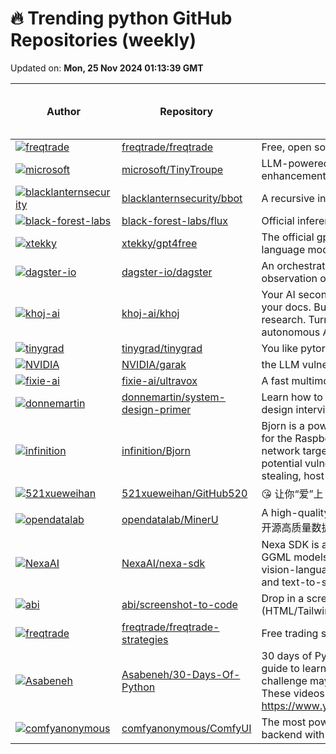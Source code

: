 # 🔥 Trending python GitHub Repositories (weekly)

Updated on: **Mon, 25 Nov 2024 01:13:39 GMT**

| Author | Repository | Description | Language | ⭐ Total Stars | 🌟 Stars This Week |
|--------|------------|-------------|----------|----------------|----------------|
| [![freqtrade](https://avatars.githubusercontent.com/u/5024695?s=40&v=4)](https://github.com/freqtrade) | [freqtrade/freqtrade](https://github.com/freqtrade/freqtrade) | Free, open source crypto trading bot | Python | 31176 | 2,232 |
| [![microsoft](https://avatars.githubusercontent.com/u/1709404?s=40&v=4)](https://github.com/microsoft) | [microsoft/TinyTroupe](https://github.com/microsoft/TinyTroupe) | LLM-powered multiagent persona simulation for imagination enhancement and business insights. | Python | 4327 | 984 |
| [![blacklanternsecurity](https://avatars.githubusercontent.com/u/20261699?s=40&v=4)](https://github.com/blacklanternsecurity) | [blacklanternsecurity/bbot](https://github.com/blacklanternsecurity/bbot) | A recursive internet scanner for hackers. 🧡 | Python | 6900 | 1,270 |
| [![black-forest-labs](https://avatars.githubusercontent.com/u/37085732?s=40&v=4)](https://github.com/black-forest-labs) | [black-forest-labs/flux](https://github.com/black-forest-labs/flux) | Official inference repo for FLUX.1 models | Python | 17088 | 899 |
| [![xtekky](https://avatars.githubusercontent.com/u/98614666?s=40&v=4)](https://github.com/xtekky) | [xtekky/gpt4free](https://github.com/xtekky/gpt4free) | The official gpt4free repository \| various collection of powerful language models | Python | 62183 | 1,038 |
| [![dagster-io](https://avatars.githubusercontent.com/u/28738937?s=40&v=4)](https://github.com/dagster-io) | [dagster-io/dagster](https://github.com/dagster-io/dagster) | An orchestration platform for the development, production, and observation of data assets. | Python | 11881 | 161 |
| [![khoj-ai](https://avatars.githubusercontent.com/u/6413477?s=40&v=4)](https://github.com/khoj-ai) | [khoj-ai/khoj](https://github.com/khoj-ai/khoj) | Your AI second brain. Self-hostable. Get answers from the web or your docs. Build custom agents, schedule automations, do deep research. Turn any online or local LLM into your personal, autonomous AI (e.g gpt, claude, gemini, llama, qwen, mistral). | Python | 16064 | 865 |
| [![tinygrad](https://avatars.githubusercontent.com/u/72895?s=40&v=4)](https://github.com/tinygrad) | [tinygrad/tinygrad](https://github.com/tinygrad/tinygrad) | You like pytorch? You like micrograd? You love tinygrad! ❤️ | Python | 26981 | 119 |
| [![NVIDIA](https://avatars.githubusercontent.com/u/121934?s=40&v=4)](https://github.com/NVIDIA) | [NVIDIA/garak](https://github.com/NVIDIA/garak) | the LLM vulnerability scanner | Python | 2761 | 1,207 |
| [![fixie-ai](https://avatars.githubusercontent.com/u/1821693?s=40&v=4)](https://github.com/fixie-ai) | [fixie-ai/ultravox](https://github.com/fixie-ai/ultravox) | A fast multimodal LLM for real-time voice | Python | 1416 | 194 |
| [![donnemartin](https://avatars.githubusercontent.com/u/5458997?s=40&v=4)](https://github.com/donnemartin) | [donnemartin/system-design-primer](https://github.com/donnemartin/system-design-primer) | Learn how to design large-scale systems. Prep for the system design interview. Includes Anki flashcards. | Python | 277250 | 1,258 |
| [![infinition](https://avatars.githubusercontent.com/u/37984399?s=40&v=4)](https://github.com/infinition) | [infinition/Bjorn](https://github.com/infinition/Bjorn) | Bjorn is a powerful network scanning and offensive security tool for the Raspberry Pi with a 2.13-inch e-Paper HAT. It discovers network targets, identifies open ports, exposed services, and potential vulnerabilities. Bjorn can perform brute force attacks, file stealing, host zombification, and supports custom attack scripts. | Python | 2526 | 519 |
| [![521xueweihan](https://avatars.githubusercontent.com/u/26452193?s=40&v=4)](https://github.com/521xueweihan) | [521xueweihan/GitHub520](https://github.com/521xueweihan/GitHub520) | 😘 让你“爱”上 GitHub，解决访问时图裂、加载慢的问题。（无需安装） | Python | 23083 | 605 |
| [![opendatalab](https://avatars.githubusercontent.com/u/11393164?s=40&v=4)](https://github.com/opendatalab) | [opendatalab/MinerU](https://github.com/opendatalab/MinerU) | A high-quality tool for convert PDF to Markdown and JSON.一站式开源高质量数据提取工具，将PDF转换成Markdown和JSON格式。 | Python | 18314 | 1,222 |
| [![NexaAI](https://avatars.githubusercontent.com/u/39573601?s=40&v=4)](https://github.com/NexaAI) | [NexaAI/nexa-sdk](https://github.com/NexaAI/nexa-sdk) | Nexa SDK is a comprehensive toolkit for supporting ONNX and GGML models. It supports text generation, image generation, vision-language models (VLM), auto-speech-recognition (ASR), and text-to-speech (TTS) capabilities. | Python | 4155 | 441 |
| [![abi](https://avatars.githubusercontent.com/u/23818?s=40&v=4)](https://github.com/abi) | [abi/screenshot-to-code](https://github.com/abi/screenshot-to-code) | Drop in a screenshot and convert it to clean code (HTML/Tailwind/React/Vue) | Python | 61054 | 1,058 |
| [![freqtrade](https://avatars.githubusercontent.com/u/5024695?s=40&v=4)](https://github.com/freqtrade) | [freqtrade/freqtrade-strategies](https://github.com/freqtrade/freqtrade-strategies) | Free trading strategies for Freqtrade bot | Python | 3421 | 56 |
| [![Asabeneh](https://avatars.githubusercontent.com/u/9008063?s=40&v=4)](https://github.com/Asabeneh) | [Asabeneh/30-Days-Of-Python](https://github.com/Asabeneh/30-Days-Of-Python) | 30 days of Python programming challenge is a step-by-step guide to learn the Python programming language in 30 days. This challenge may take more than100 days, follow your own pace. These videos may help too: https://www.youtube.com/channel/UC7PNRuno1rzYPb1xLa4yktw | Python | 42895 | 206 |
| [![comfyanonymous](https://avatars.githubusercontent.com/u/121283862?s=40&v=4)](https://github.com/comfyanonymous) | [comfyanonymous/ComfyUI](https://github.com/comfyanonymous/ComfyUI) | The most powerful and modular diffusion model GUI, api and backend with a graph/nodes interface. | Python | 57680 | 837 |

